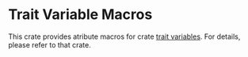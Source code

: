 # Trait Variable Macros

This crate provides atribute macros for crate [trait variables](https://crates.io/crates/trait_variable).
For details, please refer to that crate.

